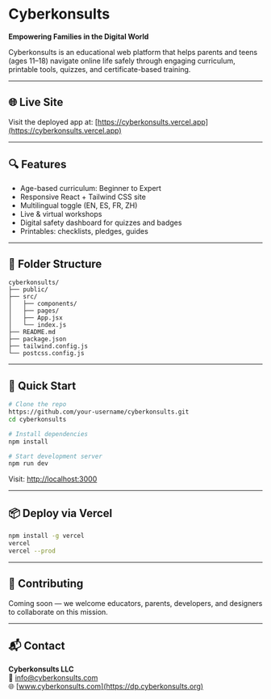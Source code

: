 # Cyberkonsults

**Empowering Families in the Digital World**

Cyberkonsults is an educational web platform that helps parents and teens (ages 11–18) navigate online life safely through engaging curriculum, printable tools, quizzes, and certificate-based training.

---

## 🌐 Live Site
Visit the deployed app at: [https://cyberkonsults.vercel.app](https://cyberkonsults.vercel.app)

---

## 🔍 Features
- Age-based curriculum: Beginner to Expert
- Responsive React + Tailwind CSS site
- Multilingual toggle (EN, ES, FR, ZH)
- Live & virtual workshops
- Digital safety dashboard for quizzes and badges
- Printables: checklists, pledges, guides

---

## 📁 Folder Structure
```
cyberkonsults/
├── public/
├── src/
│   ├── components/
│   ├── pages/
│   ├── App.jsx
│   └── index.js
├── README.md
├── package.json
├── tailwind.config.js
└── postcss.config.js
```

---

## 🚀 Quick Start
```bash
# Clone the repo
https://github.com/your-username/cyberkonsults.git
cd cyberkonsults

# Install dependencies
npm install

# Start development server
npm run dev
```

Visit: [http://localhost:3000](http://localhost:3000)

---

## 📦 Deploy via Vercel
```bash
npm install -g vercel
vercel
vercel --prod
```

---

## 🧩 Contributing
Coming soon — we welcome educators, parents, developers, and designers to collaborate on this mission.

---

## 📬 Contact
**Cyberkonsults LLC**  
📧 info@cyberkonsults.com  
🌐 [www.cyberkonsults.com](https://dp.cyberkonsults.org)
